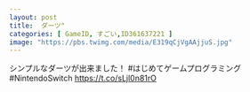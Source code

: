 ```yaml
---
layout: post
title:  ダーツ"
categories: [ GameID, すごい,ID361637221 ]
image: "https://pbs.twimg.com/media/E319qCjVgAAjjuS.jpg"
---
```

シンプルなダーツが出来ました！
 #はじめてゲームプログラミング #NintendoSwitch https://t.co/sLjl0n81rO
